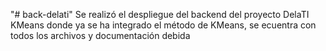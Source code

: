 "# back-delati" 
Se realizó el despliegue del backend del proyecto DelaTI KMeans donde ya se ha integrado el método de KMeans, se ecuentra con todos los archivos y documentación debida
